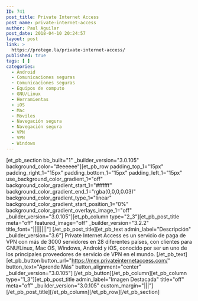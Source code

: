 ```yaml
---
ID: 741
post_title: Private Internet Access
post_name: private-internet-access
author: Paul Aguilar
post_date: 2018-04-10 20:24:57
layout: post
link: >
  https://protege.la/private-internet-access/
published: true
tags: [ ]
categories:
  - Android
  - Comunicaciones seguras
  - Comunicaciones seguras
  - Equipos de computo
  - GNU/Linux
  - Herramientas
  - iOS
  - Mac
  - Móviles
  - Navegación segura
  - Navegación segura
  - VPN
  - VPN
  - Windows
---
```

[et_pb_section bb_built="1" \_builder\_version="3.0.105" background_color="#eeeeee"][et_pb_row padding_top_1="15px" padding_right_1="15px" padding_bottom_1="15px" padding_left_1="15px" use_background_color_gradient_1="off" background_color_gradient_start_1="#ffffff" background_color_gradient_end_1="rgba(0,0,0,0.03)" background_color_gradient_type_1="linear" background_color_gradient_start_position_1="0%" background_color_gradient_overlays_image_1="off" \_builder\_version="3.0.105"][et_pb_column type="2_3"][et_pb_post_title meta="off" featured_image="off" \_builder\_version="3.2.2" title_font="||||||||"] [/et_pb_post_title][et_pb_text admin_label="Descripción" \_builder\_version="3.6"] Private Internet Access es un servicio de paga de VPN con más de 3000 servidores en 28 diferentes países, con clientes para GNU/Linux, Mac OS, Windows, Android y iOS, conocido por ser un uno de los principales proveedores de servicio de VPN en el mundo. [/et_pb_text][et_pb_button button_url="https://mex.privateinternetaccess.com/" button_text="Aprende Más" button_alignment="center" \_builder\_version="3.0.105"] [/et_pb_button][/et_pb_column][et_pb_column type="1_3"][et_pb_post_title admin_label="Imagen Destacada" title="off" meta="off" \_builder\_version="3.0.105" custom_margin="|||"] [/et_pb_post_title][/et_pb_column][/et_pb_row][/et_pb_section]